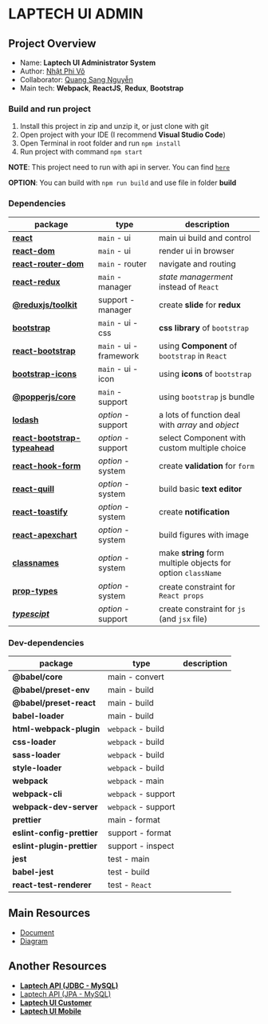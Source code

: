 # LAPTECH UI **ADMIN**

## Project Overview

- Name: **Laptech UI Administrator System**
- Author: [Nhật Phi Võ](https://www.facebook.com/fi.fine.21/)
- Collaborator: [Quang Sang Nguyễn](https://www.facebook.com/quangsang2001)
- Main tech: **Webpack**, **ReactJS**, **Redux**, **Bootstrap**

### Build and run project

1. Install this project in zip and unzip it, or just clone with git
2. Open project with your IDE (I recommend **Visual Studio Code**)
3. Open Terminal in root folder and run `npm install`
4. Run project with command `npm start`

**NOTE**: This project need to run with api in server. You can find [`here`](#another-resources)

**OPTION**: You can build with `npm run build` and use file in folder **build**

### Dependencies

| package                                                                               | type                    | description                                                  |
| ------------------------------------------------------------------------------------- | ----------------------- | ------------------------------------------------------------ |
| [**react**](https://beta.reactjs.org/reference/react)                                 | `main` - ui             | main ui build and control                                    |
| [**react-dom**](https://reactjs.org/docs/react-dom.html)                              | `main` - ui             | render ui in browser                                         |
| [**react-router-dom**](https://reactrouter.com/en/main)                               | `main` - router         | navigate and routing                                         |
| [**react-redux**](https://www.npmjs.com/package/react-redux)                          | `main` - manager        | _state managerment_ instead of `React`                       |
| [**@reduxjs/toolkit**](https://www.npmjs.com/package/@reduxjs/toolkit)                | support - manager       | create **slide** for **redux**                               |
| [**bootstrap**](https://www.npmjs.com/package/bootstrap)                              | `main` - ui - css       | **css library** of `bootstrap`                               |
| [**react-bootstrap**](https://react-bootstrap.github.io/)                             | `main` - ui - framework | using **Component** of `bootstrap` in `React`                |
| [**bootstrap-icons**](https://icons.getbootstrap.com/)                                | `main` - ui - icon      | using **icons** of `bootstrap`                               |
| [**@popperjs/core**](https://www.npmjs.com/package/@popperjs/core)                    | `main` - support        | using `bootstrap` js bundle                                  |
| [**lodash**](https://www.npmjs.com/package/lodash)                                    | _option_ - support      | a lots of function deal with _array_ and _object_            |
| [**react-bootstrap-typeahead**](https://ericgio.github.io/react-bootstrap-typeahead/) | _option_ - support      | select Component with custom multiple choice                 |
| [**react-hook-form**](https://react-hook-form.com/)                                   | _option_ - system       | create **validation** for `form`                             |
| [**react-quill**](https://www.npmjs.com/package/react-quill)                          | _option_ - system       | build basic **text editor**                                  |
| [**react-toastify**](https://www.npmjs.com/package/react-toastify)                    | _option_ - system       | create **notification**                                      |
| [**react-apexchart**](https://www.npmjs.com/package/react-apexcharts)                 | _option_ - system       | build figures with image                                     |
| [**classnames**](https://www.npmjs.com/package/classnames)                            | _option_ - system       | make **string** form multiple objects for option `className` |
| [**prop-types**](https://www.npmjs.com/package/prop-types)                            | _option_ - system       | create constraint for `React props`                          |
| [**_typescipt_**](https://www.npmjs.com/package/typescript)                           | _option_ - support      | create constraint for `js` (and `jsx` file)                  |

### Dev-dependencies

| package                    | type                | description |
| -------------------------- | ------------------- | ----------- |
| **@babel/core**            | main - convert      |
| **@babel/preset-env**      | main - build        |
| **@babel/preset-react**    | main - build        |
| **babel-loader**           | main - build        |
| **html-webpack-plugin**    | `webpack` - build   |
| **css-loader**             | `webpack` - build   |
| **sass-loader**            | `webpack` - build   |
| **style-loader**           | `webpack` - build   |
| **webpack**                | `webpack` - main    |
| **webpack-cli**            | `webpack` - support |
| **webpack-dev-server**     | `webpack` - support |
| **prettier**               | main - format       |
| **eslint-config-prettier** | support - format    |
| **eslint-plugin-prettier** | support - inspect   |
| **jest**                   | test - main         |
| **babel-jest**             | test - build        |
| **react-test-renderer**    | test - `React`      |

## Main Resources

- [Document](https://drive.google.com/drive/folders/1QeuA0jng2ANcQ92gs_uupGr8-Ka_bMli?usp=sharing)
- [Diagram]()

## Another Resources

- [**Laptech API (JDBC - MySQL)**](https://github.com/newtc22222/laptech-rest-api-jdbc)
- [Laptech API (JPA - MySQL)](https://github.com/newtc22222/laptech-rest-api-jpa)
- [**Laptech UI Customer**](https://github.com/newtc22222/laptech-ui-customer)
- [**Laptech UI Mobile**](https://github.com/newtc22222/laptech-ui-mobile)

